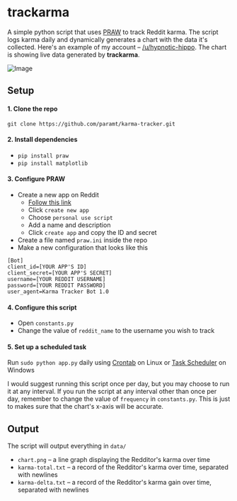# trackarma
A simple python script that uses [PRAW](https://praw.readthedocs.io/en/latest/) 
to track Reddit karma. The script logs karma daily and dynamically generates 
a chart with the data it's collected. Here's an example of my account &ndash; 
[/u/hypnotic-hippo](https://www.reddit.com/user/hypnotic-hippo). The chart is 
showing live data generated by **trackarma**.

![Image](http://206.167.183.187/chart.png)

## Setup

#### 1. Clone the repo
`git clone https://github.com/paramt/karma-tracker.git`

#### 2. Install dependencies
- `pip install praw`
- `pip install matplotlib`

#### 3. Configure PRAW
- Create a new app on Reddit
    * [Follow this link](https://www.reddit.com/prefs/apps/)
    * Click `create new app`
    * Choose `personal use script`
    * Add a name and description
    * Click `create app` and copy the ID and secret
- Create a file named `praw.ini` inside the repo
- Make a new configuration that looks like this
```
[Bot]
client_id=[YOUR APP'S ID]
client_secret=[YOUR APP'S SECRET]
username=[YOUR REDDIT USERNAME]
password=[YOUR REDDIT PASSWORD]
user_agent=Karma Tracker Bot 1.0
```

#### 4. Configure this script
- Open `constants.py`
- Change the value of `reddit_name` to the username you wish to track


#### 5. Set up a scheduled task
Run `sudo python app.py` daily using [Crontab](https://www.howtogeek.com/101288/how-to-schedule-tasks-on-linux-an-introduction-to-crontab-files/) on Linux or  [Task Scheduler](http://theautomatic.net/2017/10/03/running-python-task-scheduler/) on Windows

I would suggest running this script once per day, but you may choose to run it at any interval. 
If you run the script at any interval other than once per day, 
remember to change the value of `frequency` in `constants.py`. This is just to 
makes sure that the chart's x-axis will be accurate.

## Output
The script will output everything in `data/`

- `chart.png` &ndash; a line graph displaying the Redditor's karma over time
- `karma-total.txt` &ndash; a record of the Redditor's karma over time, separated with newlines
- `karma-delta.txt` &ndash; a record of the Redditor's karma gain over time, separated with newlines
